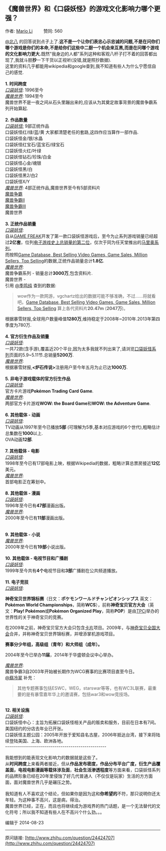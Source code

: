 ## 《魔兽世界》和《口袋妖怪》的游戏文化影响力哪个更强？

作者: [Mario Li](http://www.zhihu.com/people/mario-li-72)&nbsp;&nbsp;&nbsp;&nbsp;&nbsp;&nbsp;&nbsp;&nbsp; 赞同: 560


<a data-title="@北八" data-editable="true" class="member_mention" href="http://www.zhihu.com/people/5b0f962935a201acf7a99e4fac9c7280" data-hash="5b0f962935a201acf7a99e4fac9c7280" data-tip="p$b$5b0f962935a201acf7a99e4fac9c7280">@北八</a> 的回答说到点子上了.<b>这不是一个让你们表忠心示忠诚的问题,不是在问你们哪个游戏是你们的本命,不是给你们这些中二厨一个机会来互黑,而是在问哪个游戏的文化影响力更大.</b>既然"我身边的人都"系列这种和客观八杆子打不着的回答都出现了,我就斗胆<b>抄</b>一下干货以正视听(没错,就是照抄数据).<br>这里的资料几乎都能用wikipedia和google查到,我不知道有些人为什么宁愿信自己的感觉.<br><b><br>1. 时间跨度</b><br><i><u>口袋妖怪</u></i>: 1996至今<br><i><u>魔兽世界</u></i>: 1994至今<br>魔兽世界不是一夜之间从石头里蹦出来的,应该从为其奠定故事背景的魔兽争霸系列开始算起.<br><br><b>2. 作品数量</b><br><i><u>口袋妖怪:</u></i> 9部正统作品<br>口袋妖怪红/绿/蓝/黄  大家都清楚老任的套路,这四作应当算作一部作品.<br>口袋妖怪金/银/水晶<br>口袋妖怪红宝石/蓝宝石/绿宝石<br>口袋妖怪火红/叶绿<br>口袋妖怪钻石/珍珠/白金<br>口袋妖怪心金/魂银<br>口袋妖怪黑/白<br>口袋妖怪黑2/白2<br>口袋妖怪X/Y<br><i><u>魔兽世界</u></i>: 4部正统作品,魔兽世界至今有5部资料片<br><a class=" wrap external" href="http://zh.wikipedia.org/wiki/%E9%AD%94%E5%85%BD%E4%BA%89%E9%9C%B8%EF%BC%9A%E4%BA%BA%E7%B1%BB%E4%B8%8E%E5%85%BD%E4%BA%BA" target="_blank" rel="nofollow noreferrer">魔兽争霸<i class="icon-external"></i></a><br><a class=" wrap external" href="http://zh.wikipedia.org/wiki/%E9%AD%94%E5%85%BD%E4%BA%89%E9%9C%B8II%EF%BC%9A%E9%BB%91%E6%BD%AE" target="_blank" rel="nofollow noreferrer">魔兽争霸II<i class="icon-external"></i></a><br><a class=" wrap external" href="http://zh.wikipedia.org/wiki/%E9%AD%94%E5%85%BD%E4%BA%89%E9%9C%B8III%EF%BC%9A%E6%B7%B7%E4%B9%B1%E4%B9%8B%E6%B2%BB" target="_blank" rel="nofollow noreferrer">魔兽争霸III<i class="icon-external"></i></a><br>魔兽世界<br><b><br>3. 正统作品销量</b><br><i><u>口袋妖怪</u></i>: <br>自从<a href="http://zh.wikipedia.org/wiki/GAME_FREAK" class=" wrap external" target="_blank" rel="nofollow noreferrer">GAME FREAK<i class="icon-external"></i></a>开发了第一款口袋妖怪游戏后，至今为止系列游戏销量已经超过<b>2亿套</b>，位列<a class=" wrap external" href="http://zh.wikipedia.org/wiki/%E7%94%B5%E5%AD%90%E6%B8%B8%E6%88%8F%E7%B3%BB%E5%88%97%E9%94%80%E9%87%8F%E6%8E%92%E8%A1%8C%E5%88%97%E8%A1%A8" target="_blank" rel="nofollow noreferrer">电子游戏史上总销量的第二位<i class="icon-external"></i></a>，仅次于同为任天堂推出的<a href="http://zh.wikipedia.org/wiki/%E9%A9%AC%E9%87%8C%E5%A5%A5%E7%B3%BB%E5%88%97" class=" wrap external" target="_blank" rel="nofollow noreferrer">马里奥系列<i class="icon-external"></i></a>。<br>而按照<a href="http://www.vgchartz.com/gamedb/?name=world+of+warcraft&amp;publisher=&amp;platform=&amp;genre=&amp;minSales=0&amp;results=200" class=" wrap external" target="_blank" rel="nofollow noreferrer">Game Database, Best Selling Video Games, Game Sales, Million Sellers, Top Selling<i class="icon-external"></i></a>的数据,正统作品销量总计<b>1.8亿</b>.<br><i><u>魔兽世界</u></i>:<br>魔兽争霸系列 - 销量总计<b>3000万</b>,包含资料片.<br>魔兽世界 - <br>引用 <a data-title="@季鸣纯" data-editable="true" class="member_mention" href="http://www.zhihu.com/people/b723f93277a5f13cf29f2135f474e052" data-hash="b723f93277a5f13cf29f2135f474e052" data-tip="p$b$b723f93277a5f13cf29f2135f474e052">@季鸣纯</a> 查到的数据:<br><blockquote>wow作为一款网游，vgchartz给出的数据可能不够准确，不过……将就看吧。<a href="http://www.vgchartz.com/gamedb/?name=world+of+warcraft&amp;publisher=&amp;platform=&amp;genre=&amp;minSales=0&amp;results=200" class=" wrap external" target="_blank" rel="nofollow noreferrer">Game Database, Best Selling Video Games, Game Sales, Million Sellers, Top Selling<i class="icon-external"></i></a> 算上各代资料片<b>20.47m</b> (<b>2047万</b>)。</blockquote>根据暴雪财报,全球用户数量峰值<b>1280万</b>,维持稳定于2008年~2010年.2013年第四季度为780万.<br><b><br>4. 官方衍生作品及销量</b><br><i><u>口袋妖怪</u></i>: <br>一共72款(含手游),覆盖近20个平台,因为太多我就不列出来了,请浏览<a class=" wrap external" href="http://zh.wikipedia.org/wiki/Pokemon#.E5.85.B6.E4.BB.96.E4.BD.9C.E5.93.81" target="_blank" rel="nofollow noreferrer">口袋妖怪系列<i class="icon-external"></i></a>页面的5.9~5.11节.总销量<b>5200万</b>.<br><i><u>魔兽世界</u></i>:<br>根据暴雪财报,<b>&lt;炉石传说&gt;</b>注册用户至今年五月为止已达<b>1000万</b>.<br><b><br>5. 非电子游戏载体的官方衍生作品</b><br><i><u>口袋妖怪</u></i>: <br>官方卡片游戏<b>Pokémon Trading Card Game</b>. <br><i><u>魔兽世界</u></i>:<br>两部官方卡片游戏<b>WOW: the Board Game</b>和<b>WOW: the Adventure Game</b>.<br><br><b>6. 其他载体 - 动画</b><br><i><u>口袋妖怪</u></i>: <br>TV动画从1997年至今已播放<b>5部</b> (可理解为5季,基本对应游戏的6个世代),粗略估计总集数在<b>1000</b>以上.<br>OVA动画<b>12部</b>.<br><br><b>7. 其他载体 - 电影</b><br><i><u>口袋妖怪</u></i>: <br>1998年至今已有17部电影上映，根据Wikipedia的数据，粗略计算总票房接近<b>12亿</b>美元。<br><i><u>魔兽世界</u></i>:<br>首部电影正在筹划中。<br><br><b>8. 其他载体 - 漫画</b><br><i><u>口袋妖怪</u></i>: <br>1996年至今已有<b>47部</b>漫画出版。<br><i><u>魔兽世界</u></i>:<br>2000年至今已有<b>11部</b>漫画出版。<br><br><br><b>9. 其他载体 - 小说</b><br><i><u>魔兽世界</u></i>:<br>2000年至今已有<b>19部</b>小说出版。<br><br><b>10. 其他载体 - 电视节目和广播剧<br></b><i><u>口袋妖怪</u></i>:<br>1999年至今共有<b>4个</b>电视节目和<b>3部</b>广播剧在公共频道播放。<br><br><b>11. 电子竞技</b><br><i><u>口袋妖怪</u></i>: <br><p><b>神奇宝贝世界锦标赛</b>（日文：<b>ポケモンワールドチャンピオンシップス</b> 英文：<b>Pokémon World Championships</b>，简称<b>WCS</b>），前称<b>神奇宝贝官方大会</b>（英文：<b>Play! Pokémon</b>或<b>Pokémon Organized Play</b>，简称<b>POP</b>）是由<a href="http://wiki.52poke.com/index.php?title=%E7%A5%9E%E5%A5%87%E5%AE%9D%E8%B4%9D%E5%9B%BD%E9%99%85%E8%82%A1%E4%BB%BD%E6%9C%89%E9%99%90%E5%85%AC%E5%8F%B8&amp;action=edit&amp;redlink=1" class=" wrap external" target="_blank" rel="nofollow noreferrer">TPCi<i class="icon-external"></i></a>举办的世界性的关于神奇宝贝的竞赛。
</p><p>在2009年之前，神奇宝贝官方大会只包含<a class=" wrap external" href="http://wiki.52poke.com/wiki/%E7%A5%9E%E5%A5%87%E5%AE%9D%E8%B4%9D%E9%9B%86%E6%8D%A2%E5%BC%8F%E5%8D%A1%E7%89%87%E6%B8%B8%E6%88%8F" target="_blank" rel="nofollow noreferrer">卡片<i class="icon-external"></i></a>项目。2009年，与<a href="http://wiki.52poke.com/index.php?title=%E7%A5%9E%E5%A5%87%E5%AE%9D%E8%B4%9D%E5%85%A8%E5%9B%BD%E5%A4%A7%E4%BC%9A&amp;action=edit&amp;redlink=1" class=" wrap external" target="_blank" rel="nofollow noreferrer">神奇宝贝全国大会<i class="icon-external"></i></a>合并，并称神奇宝贝世界锦标赛，并增添掌机游戏项目。 <br></p><p><b>赛事分少年组，高级组（青年）和大师组（成年）。</b><br></p><p>2004年至今已举办<b>11届</b>，2014年于华盛顿会议中心举办。<br></p><i><u>魔兽世界</u></i>:<br>魔兽争霸3自2003年开始被长期作为WCG赛事的比赛项目直至今日。<br><a class="member_mention" href="http://www.zhihu.com/people/8497e90b82990b9cba36bb004c48af8d" data-hash="8497e90b82990b9cba36bb004c48af8d" data-tip="p$b$8497e90b82990b9cba36bb004c48af8d">@翡冷翠</a> 补充：<br><blockquote>其他专题赛事包括ESWC，WEG，starswar等等，也有WC3L联赛，最重要的是有暴雪嘉年华上的邀请赛，包括war3和wow竞技场。<br></blockquote><br><b>12. 相关设施</b><br><i><u>口袋妖怪</u></i>: <br>口袋妖怪中心：主旨为拓展口袋妖怪相关产品的贩卖和服务，目前在日本有7间。美国纽约的分店去年业已开张。<br>口袋妖怪主题公园：2005年开放于爱知县名古屋，2006年抵达台湾，接下来将陆续登陆美国、上海、欧洲各地。<br>---------------------------------------------------<br><br>我能想到的能表现文化影响力的数据就是这些了。<br>从<b>时间跨度</b>上来看两者接近，但从<b>作品发布密度，作品分布平台广度，衍生产品覆盖面，电视电影漫画等载体涉及面</b>，<b>社会生活渗透程度</b>等方面来看，口袋妖怪系列的品牌形象已经在20年里侵蚀了好几代普通人（不仅仅是玩家）生活的方方面面，面对魔兽世界几乎是碾压之势。<br><br>我知道有人不喜欢这个结论，但如果你是因为这和<b>你希望的</b>不符，那只说明你还太年轻。为这种事不高兴，这是病，得治。<br>魔兽世界已经，正在，而且也将继续成为游戏界的热门话题，是一个无法替代的文化符号；所以我不知道有些人在不高兴个什么劲。。。



编辑于 2014-08-23



---
原问链接: [http://www.zhihu.com/question/24424707](http://www.zhihu.com/question/24424707)